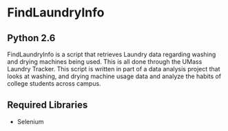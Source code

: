 # FindLaundryInfo
## Python 2.6
FindLaundryInfo is a script that retrieves Laundry data regarding washing and drying machines being used. This is all done through the UMass Laundry Tracker.
This script is written in part of a data analysis project that looks at washing, and drying machine usage data and analyze the habits of college students across campus.

## Required Libraries
* Selenium
